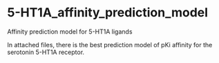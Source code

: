 # 5-HT1A_affinity_prediction_model
Affinity prediction model for 5-HT1A ligands

In attached files, there is the best prediction model of pKi affinity for the serotonin 5-HT1A receptor.
